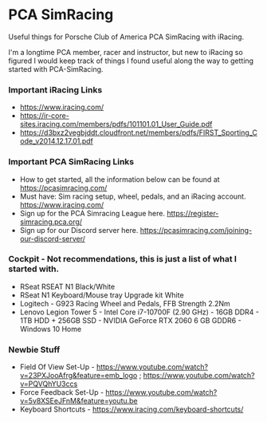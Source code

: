 # PCA SimRacing
Useful things for Porsche Club of America PCA SimRacing with iRacing.

I'm a longtime PCA member, racer and instructor, but new to iRacing so figured I would keep track of things I found useful along the way to getting started with PCA-SimRacing.


### Important iRacing Links
  - https://www.iracing.com/
  - https://ir-core-sites.iracing.com/members/pdfs/101101.01_User_Guide.pdf
  - https://d3bxz2vegbjddt.cloudfront.net/members/pdfs/FIRST_Sporting_Code_v2014.12.17.01.pdf

### Important PCA SimRacing Links
  - How to get started, all the information below can be found at https://pcasimracing.com/
  - Must have: Sim racing setup, wheel, pedals, and an iRacing account. https://www.iracing.com/
  - Sign up for the PCA Simracing League here. https://register-simracing.pca.org/
  - Sign up for our Discord server here. https://pcasimracing.com/joining-our-discord-server/


### Cockpit - Not recommendations, this is just a list of what I started with.
  - RSeat RSEAT N1 Black/White
  - RSeat N1 Keyboard/Mouse tray Upgrade kit White
  - Logitech - G923 Racing Wheel and Pedals, FFB Strength 2.2Nm
  - Lenovo Legion Tower 5 - Intel Core i7-10700F (2.90 GHz) - 16GB DDR4 - 1TB HDD + 256GB SSD - NVIDIA GeForce RTX 2060 6 GB GDDR6 - Windows 10 Home

### Newbie Stuff
- Field Of View Set-Up - https://www.youtube.com/watch?v=23PXJooAfrg&feature=emb_logo ; https://www.youtube.com/watch?v=PQVQhYU3ccs
- Force Feedback Set-Up - https://www.youtube.com/watch?v=5v8XSEeJFnM&feature=youtu.be
- Keyboard Shortcuts - https://www.iracing.com/keyboard-shortcuts/
